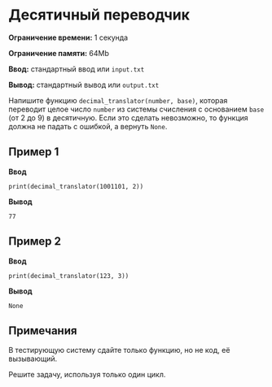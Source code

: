 # Десятичный переводчик

**Ограничение времени:** 1 секунда

**Ограничение памяти:** 64Mb

**Ввод:** стандартный ввод или `input.txt`

**Вывод:** стандартный вывод или `output.txt`

Напишите функцию `decimal_translator(number, base)`, которая переводит целое число `number` из системы счисления с основанием `base` (от 2 до 9) в десятичную. Если это сделать невозможно, то функция должна не падать с ошибкой, а вернуть `None`.

## Пример 1

**Ввод**
```
print(decimal_translator(1001101, 2))
```

**Вывод**
```
77
```

## Пример 2

**Ввод**
```
print(decimal_translator(123, 3))
```

**Вывод**
```
None
```

## Примечания

В тестирующую систему сдайте только функцию, но не код, её вызывающий.

Решите задачу, используя только один цикл.